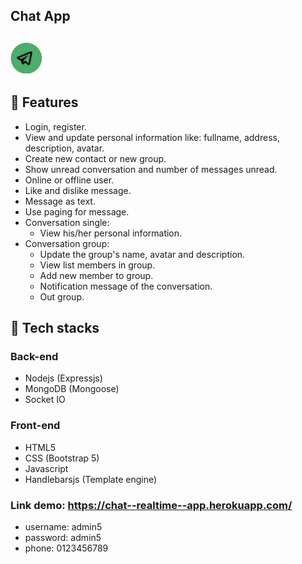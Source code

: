 ## Chat App
## <img src="./src/public/img/logo-tele.png" width="50px"/>
## 🤖 Features
* Login, register.
* View and update personal information like: fullname, address, description, avatar.
* Create new contact or new group.
* Show unread conversation and number of messages unread.
* Online or offline user.
* Like and dislike message.
* Message as text.
* Use paging for message.
* Conversation single:  
    * View his/her personal information.
* Conversation group:
    * Update the group's name, avatar and description.
    * View list members in group.
    * Add new member to group.
    * Notification message of the conversation.
    * Out group.
## 🤖 Tech stacks
### Back-end
* Nodejs (Expressjs)
* MongoDB (Mongoose)
* Socket IO
### Front-end
* HTML5
* CSS (Bootstrap 5)
* Javascript
* Handlebarsjs (Template engine)
### Link demo: https://chat--realtime--app.herokuapp.com/
* username: admin5
* password: admin5
* phone: 0123456789